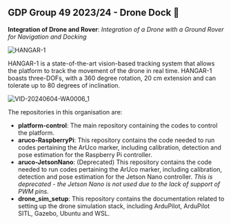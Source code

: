 ## GDP Group 49 2023/24 - Drone Dock 👋

**Integration of Drone and Rover**: *Integration of a Drone with a Ground Rover for Navigation and Docking*

![HANGAR-1](https://github.com/DroneDock/.github/assets/107824428/a65199ec-7862-45a8-b043-faa6115b1660)

HANGAR-1 is a state-of-the-art vision-based tracking system that allows the platform to track the movement of the drone in real time. 
HANGAR-1 boasts three-DOFs, with a 360 degree rotation, 20 cm extension and can tolerate up to 80 degrees of inclination.

![VID-20240604-WA0006_1](https://github.com/DroneDock/.github/assets/107824428/8e47c2fa-bfc7-437b-ba94-880b00142e71)

The repositories in this organisation are:
* **platform-control**: The main repository containing the codes to control the platform.
* **aruco-RaspberryPi**: This repository contains the code needed to run codes pertaining the ArUco marker, including calibration, detection and pose estimation for the Raspberry Pi controller.
* **aruco-JetsonNano**: (Deprecated) This repository contains the code needed to run codes pertaining the ArUco marker, including calibration, detection and pose estimation for the Jetson Nano controller. *This is deprecated - the Jetson Nano is not used due to the lack of support of PWM pins.*
* **drone_sim_setup**: This repository contains the documentation related to setting up the drone simulation stack, including ArduPilot, ArduPilot SITL, Gazebo, Ubuntu and WSL.
